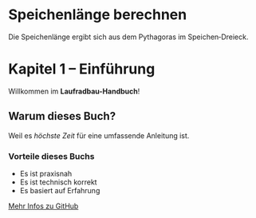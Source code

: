 # Speichenlänge berechnen

Die Speichenlänge ergibt sich aus dem Pythagoras im Speichen‑Dreieck.

# Kapitel 1 – Einführung

Willkommen im **Laufradbau-Handbuch**!

## Warum dieses Buch?

Weil es *höchste Zeit* für eine umfassende Anleitung ist.

### Vorteile dieses Buchs

- Es ist praxisnah
- Es ist technisch korrekt
- Es basiert auf Erfahrung

[Mehr Infos zu GitHub](https://github.com)
